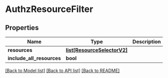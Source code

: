 # AuthzResourceFilter

## Properties
Name | Type | Description | Notes
------------ | ------------- | ------------- | -------------
**resources** | [**list[ResourceSelectorV2]**](ResourceSelectorV2.md) |  | [optional] 
**include_all_resources** | **bool** |  | [optional] 

[[Back to Model list]](../README.md#documentation-for-models) [[Back to API list]](../README.md#documentation-for-api-endpoints) [[Back to README]](../README.md)

